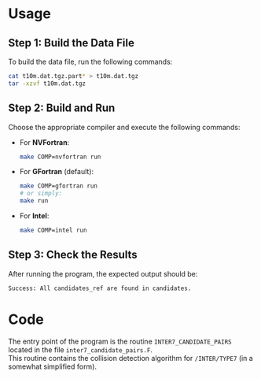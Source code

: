 # Usage

## Step 1: Build the Data File

To build the data file, run the following commands:

```bash
cat t10m.dat.tgz.part* > t10m.dat.tgz
tar -xzvf t10m.dat.tgz
```

## Step 2: Build and Run

Choose the appropriate compiler and execute the following commands:

- For **NVFortran**:
  ```bash
  make COMP=nvfortran run
  ```
- For **GFortran** (default):
  ```bash
  make COMP=gfortran run
  # or simply:
  make run
  ```
- For **Intel**:
  ```bash
  make COMP=intel run
  ```

## Step 3: Check the Results

After running the program, the expected output should be:

```
Success: All candidates_ref are found in candidates.
```

# Code

The entry point of the program is the routine `INTER7_CANDIDATE_PAIRS` located in the file `inter7_candidate_pairs.F`.  
This routine contains the collision detection algorithm for `/INTER/TYPE7` (in a somewhat simplified form).


